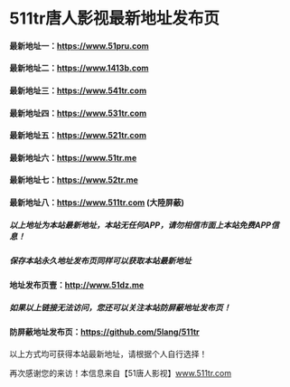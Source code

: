 # 511tr唐人影视最新地址发布页
#### 最新地址一：https://www.51pru.com
#### 最新地址二：https://www.1413b.com
#### 最新地址三：https://www.541tr.com
#### 最新地址四：https://www.531tr.com
#### 最新地址五：https://www.521tr.com
#### 最新地址六：https://www.51tr.me
#### 最新地址七：https://www.52tr.me
#### 最新地址八：https://www.511tr.com (大陸屏蔽)
##### 以上地址为本站最新地址，本站无任何APP，请勿相信市面上本站免费APP信息！
##### 保存本站永久地址发布页同样可以获取本站最新地址
#### 地址发布页壹：http://www.51dz.me

##### 如果以上链接无法访问，您还可以关注本站防屏蔽地址发布页！
#### 防屏蔽地址发布页：https://github.com/5lang/511tr

以上方式均可获得本站最新地址，请根据个人自行选择！

再次感谢您的来访！本信息来自【51唐人影视】www.511tr.com

